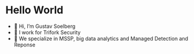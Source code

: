 # Hello World
- 👋 Hi, I’m Gustav Soelberg
- 🧳 I work for Trifork Security
- 💪 We specialize in MSSP, big data analytics and Managed Detection and Reponse
